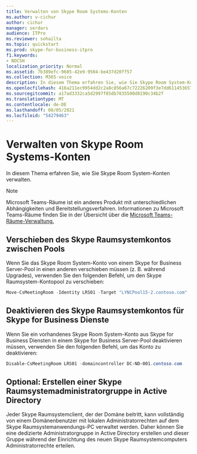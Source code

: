 ```yaml
---
title: Verwalten von Skype Room Systems-Konten
ms.author: v-cichur
author: cichur
manager: serdars
audience: ITPro
ms.reviewer: sohailta
ms.topic: quickstart
ms.prod: skype-for-business-itpro
f1.keywords:
- NOCSH
localization_priority: Normal
ms.assetid: 7b389efc-9685-42e9-9504-be437d20ff57
ms.collection: M365-voice
description: In diesem Thema erfahren Sie, wie Sie Skype Room System-Konten verwalten.
ms.openlocfilehash: 416a211ec9954dd2c2a8c856a67c72226209f3e7dd6114536574e63c5520b841
ms.sourcegitcommit: a17ad3332ca5d2997f85db7835500d8190c34b2f
ms.translationtype: MT
ms.contentlocale: de-DE
ms.lasthandoff: 08/05/2021
ms.locfileid: "54279463"
---
```

# <a name="manage-skype-room-system-accounts"></a>Verwalten von Skype Room Systems-Konten
 
In diesem Thema erfahren Sie, wie Sie Skype Room System-Konten verwalten. 

> [!NOTE]
> Microsoft Teams-Räume ist ein anderes Produkt mit unterschiedlichen Abhängigkeiten und Bereitstellungsverfahren. Informationen zu Microsoft Teams-Räume finden Sie in der Übersicht über die [Microsoft Teams-Räume-Verwaltung.](/microsoftteams/rooms/rooms-manage)
  
## <a name="move-the-skype-room-system-account-between-pools"></a>Verschieben des Skype Raumsystemkontos zwischen Pools

Wenn Sie das Skype Room System-Konto von einem Skype for Business Server-Pool in einen anderen verschieben müssen (z. B. während Upgrades), verwenden Sie den folgenden Befehl, um den Skype Raumsystem-Kontopool zu verschieben: 
  
```powershell
Move-CsMeetingRoom -Identity LRS01 -Target "LYNCPool15-2.contoso.com"
```

## <a name="disable-the-skype-room-system-account-for-skype-for-business-services"></a>Deaktivieren des Skype Raumsystemkontos für Skype for Business Dienste

Wenn Sie ein vorhandenes Skype Room System-Konto aus Skype for Business Diensten in einem Skype for Business Server-Pool deaktivieren müssen, verwenden Sie den folgenden Befehl, um das Konto zu deaktivieren: 
  
```powershell
Disable-CsMeetingRoom LRS01 -domaincontroller DC-ND-001.contoso.com
```

## <a name="optional-create-a-skype-room-system-administrator-group-in-active-directory"></a>Optional: Erstellen einer Skype Raumsystemadministratorgruppe in Active Directory

Jeder Skype Raumsystemclient, der der Domäne beitritt, kann vollständig von einem Domänenbenutzer mit lokalen Administratorrechten auf dem Skype Raumsystemanwendungs-PC verwaltet werden. Daher können Sie eine dedizierte Administratorgruppe in Active Directory erstellen und dieser Gruppe während der Einrichtung des neuen Skype Raumsystemcomputers Administratorrechte erteilen.
